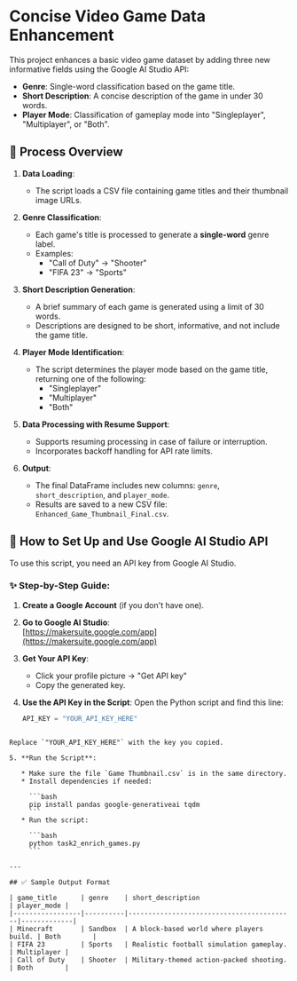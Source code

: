 # Concise Video Game Data Enhancement

This project enhances a basic video game dataset by adding three new informative fields using the Google AI Studio API:

- **Genre**: Single-word classification based on the game title.
- **Short Description**: A concise description of the game in under 30 words.
- **Player Mode**: Classification of gameplay mode into "Singleplayer", "Multiplayer", or "Both".

## 🔄 Process Overview

1. **Data Loading**:
   - The script loads a CSV file containing game titles and their thumbnail image URLs.

2. **Genre Classification**:
   - Each game's title is processed to generate a **single-word** genre label.
   - Examples:
     - "Call of Duty" → "Shooter"
     - "FIFA 23" → "Sports"

3. **Short Description Generation**:
   - A brief summary of each game is generated using a limit of 30 words.
   - Descriptions are designed to be short, informative, and not include the game title.

4. **Player Mode Identification**:
   - The script determines the player mode based on the game title, returning one of the following:
     - "Singleplayer"
     - "Multiplayer"
     - "Both"

5. **Data Processing with Resume Support**:
   - Supports resuming processing in case of failure or interruption.
   - Incorporates backoff handling for API rate limits.

6. **Output**:
   - The final DataFrame includes new columns: `genre`, `short_description`, and `player_mode`.
   - Results are saved to a new CSV file: `Enhanced_Game_Thumbnail_Final.csv`.

## 🔐 How to Set Up and Use Google AI Studio API

To use this script, you need an API key from Google AI Studio.

### ✨ Step-by-Step Guide:

1. **Create a Google Account** (if you don't have one).

2. **Go to Google AI Studio**:  
   [https://makersuite.google.com/app](https://makersuite.google.com/app)

3. **Get Your API Key**:
   - Click your profile picture → "Get API key"
   - Copy the generated key.

4. **Use the API Key in the Script**:
   Open the Python script and find this line:
   ```python
   API_KEY = "YOUR_API_KEY_HERE"
````

Replace `"YOUR_API_KEY_HERE"` with the key you copied.

5. **Run the Script**:

   * Make sure the file `Game Thumbnail.csv` is in the same directory.
   * Install dependencies if needed:

     ```bash
     pip install pandas google-generativeai tqdm
     ```
   * Run the script:

     ```bash
     python task2_enrich_games.py
     ```

---

## ✅ Sample Output Format

| game_title      | genre    | short_description                        | player_mode |
|-----------------|----------|------------------------------------------|-------------|
| Minecraft       | Sandbox  | A block-based world where players build. | Both        |
| FIFA 23         | Sports   | Realistic football simulation gameplay.  | Multiplayer |
| Call of Duty    | Shooter  | Military-themed action-packed shooting.  | Both        |
